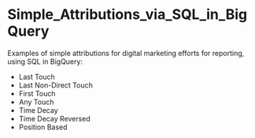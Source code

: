 # Simple_Attributions_via_SQL_in_BigQuery
Examples of simple attributions for digital marketing efforts for reporting, using SQL in BigQuery:
- Last Touch
- Last Non-Direct Touch
- First Touch
- Any Touch
- Time Decay
- Time Decay Reversed
- Position Based
